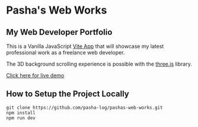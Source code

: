 # Pasha's Web Works

## My Web Developer Portfolio

This is a Vanilla JavaScript [Vite App](https://vitejs.dev/) that will showcase my latest professional work as a freelance web developer.

The 3D background scrolling experience is possible with the [three.js](https://threejs.org/) library.

[Click here for live demo](https://pashaswebworks.com/)

## How to Setup the Project Locally

```
git clone https://github.com/pasha-log/pashas-web-works.git
npm install
npm run dev
```